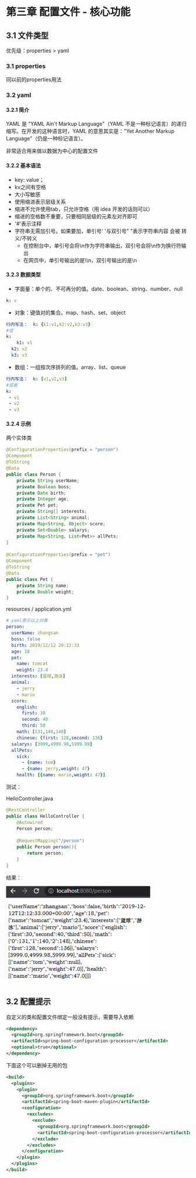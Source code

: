 # 第三章 配置文件 - 核心功能

## 3.1 文件类型

优先级：properties > yaml

### 3.1 properties

同以前的properties用法

### 3.2 yaml

#### 3.2.1 简介

YAML 是 "YAML Ain't Markup Language"（YAML 不是一种标记语言）的递归缩写。在开发的这种语言时，YAML 的意思其实是："Yet Another Markup Language"（仍是一种标记语言）。 

非常适合用来做以数据为中心的配置文件

#### 3.2.2 基本语法

- key: value；
- kv之间有空格
- 大小写敏感
- 使用缩进表示层级关系
- 缩进不允许使用tab，只允许空格（用 idea 开发的话则可以）
- 缩进的空格数不重要，只要相同层级的元素左对齐即可
- '#'表示注释
- 字符串无需加引号。如果要加，单引号' '与双引号" "表示字符串内容 会被 转义/不转义
  - 在控制台中，单引号会将\n作为字符串输出，双引号会将\n作为换行符输出
  - 在网页中，单引号输出的是\\\n，双引号输出的是\n

#### 3.2.3 数据类型

- 字面量：单个的、不可再分的值。date、boolean、string、number、null

```yaml
k: v
```

- 对象：键值对的集合。map、hash、set、object 

```yaml
行内写法：  k: {k1:v1,k2:v2,k3:v3}
#或
k: 
	k1: v1
  k2: v2
  k3: v3
```

- 数组：一组按次序排列的值。array、list、queue

```yaml
行内写法：  k: [v1,v2,v3]
#或者
k:
 - v1
 - v2
 - v3
```

#### 3.2.4 示例

两个实体类

```java
@ConfigurationProperties(prefix = "person")
@Component
@ToString
@Data
public class Person {
    private String userName;
    private Boolean boss;
    private Date birth;
    private Integer age;
    private Pet pet;
    private String[] interests;
    private List<String> animal;
    private Map<String, Object> score;
    private Set<Double> salarys;
    private Map<String, List<Pet>> allPets;
}

@ConfigurationProperties(prefix = "pet")
@Component
@ToString
@Data
public class Pet {
    private String name;
    private Double weight;
}
```

resources / application.yml

```yaml
# yaml表示以上对象
person:
  userName: zhangsan
  boss: false
  birth: 2019/12/12 20:12:33
  age: 18
  pet: 
    name: tomcat
    weight: 23.4
  interests: [篮球,游泳]
  animal: 
    - jerry
    - mario
  score:
    english: 
      first: 30
      second: 40
      third: 50
    math: [131,140,148]
    chinese: {first: 128,second: 136}
  salarys: [3999,4999.98,5999.99]
  allPets:
    sick:
      - {name: tom}
      - {name: jerry,weight: 47}
    health: [{name: mario,weight: 47}]
```

测试：

HelloController.java

```java
@RestController
public class HelloController {
    @Autowired
    Person person;

    @RequestMapping("/person")
    public Person person(){
        return person;
    }
}
```

结果：

![image-20220417213908635](图表/image-20220417213908635.png)

## 3.2 配置提示

自定义的类和配置文件绑定一般没有提示，需要导入依赖

```xml
<dependency>
  <groupId>org.springframework.boot</groupId>
  <artifactId>spring-boot-configuration-processor</artifactId>
  <optional>true</optional>
</dependency>
```

下面这个可以删掉无用的包

```xml
<build>
  <plugins>
    <plugin>
      <groupId>org.springframework.boot</groupId>
      <artifactId>spring-boot-maven-plugin</artifactId>
      <configuration>
        <excludes>
          <exclude>
            <groupId>org.springframework.boot</groupId>
            <artifactId>spring-boot-configuration-processor</artifactId>
          </exclude>
        </excludes>
      </configuration>
    </plugin>
  </plugins>
</build>
```

